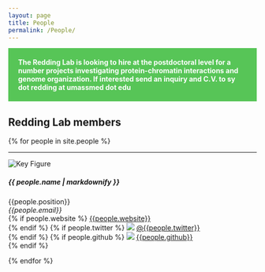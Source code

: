 ```yaml
---
layout: page
title: People
permalink: /People/
---
```


<style>
.alert {
  padding: 20px;
  background-color: #57c557;
  color: white;
}

.closebtn {
  margin-left: 15px;
  color: white;
  font-weight: bold;
  float: right;
  font-size: 22px;
  line-height: 20px;
  cursor: pointer;
  transition: 0.3s;
}

.closebtn:hover {
  color: black;
}
</style>

<div class="alert">
  <b>The Redding Lab is looking to hire at the postdoctoral level for a number projects investigating 
  protein-chromatin interactions and genome organization. If interested send an inquiry and C.V. to 
  sy dot redding at umassmed dot edu
  </b>
</div>

<h2>Redding Lab members</h2>

{% for people in site.people %}
<hr>
<div class="row">
    <div class="col-md-4">
        <img class = "img-fluid" src = "{{people.image}}" alt = "Key Figure" style="max-height: 200px;">
    </div>
    <div class="col-md-8">
        <div><h5>{{ people.name | markdownify }}</h5>
        {{people.position}} <br>
        <em>{{people.email}}</em> <br>
        {% if people.website %}
            <a style="overflow-wrap: break-word;" href= "{{people.website}}">{{people.website}}</a> <br>
        {% endif %}
        {% if people.twitter %}
            <a href="http://twitter.com"><img class="inline-block mem-icon" src="/static/img/twitter2_logo.svg"></a>
            <a href= "http://twitter.com/{{member.twitter}}"> @{{people.twitter}} </a> <br>
        {% endif %}
        {% if people.github %}
            <a href="http://github.com"><img class="inline-bloc mem-icon" src="/static/img/github_logo.svg"></a>
            <a href= "http://github.com/{{member.github}}"> {{people.github}} </a> <br>
        {% endif %}
        </div>
    </div>
</div>

{% endfor %}
